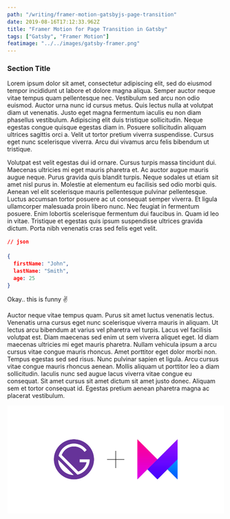 ```yaml
---
path: "/writing/framer-motion-gatsbyjs-page-transition"
date: 2019-08-16T17:12:33.962Z
title: "Framer Motion for Page Transition in Gatsby"
tags: ["Gatsby", "Framer Motion"]
featimage: "../../images/gatsby-framer.png"
---
```


### Section Title

Lorem ipsum dolor sit amet, consectetur adipiscing elit, sed do eiusmod tempor incididunt ut labore et dolore magna aliqua. Semper auctor neque vitae tempus quam pellentesque nec. Vestibulum sed arcu non odio euismod. Auctor urna nunc id cursus metus. Quis lectus nulla at volutpat diam ut venenatis. Justo eget magna fermentum iaculis eu non diam phasellus vestibulum. Adipiscing elit duis tristique sollicitudin. Neque egestas congue quisque egestas diam in. Posuere sollicitudin aliquam ultrices sagittis orci a. Velit ut tortor pretium viverra suspendisse. Cursus eget nunc scelerisque viverra. Arcu dui vivamus arcu felis bibendum ut tristique.

Volutpat est velit egestas dui id ornare. Cursus turpis massa tincidunt dui. Maecenas ultricies mi eget mauris pharetra et. Ac auctor augue mauris augue neque. Purus gravida quis blandit turpis. Neque sodales ut etiam sit amet nisl purus in. Molestie at elementum eu facilisis sed odio morbi quis. Aenean vel elit scelerisque mauris pellentesque pulvinar pellentesque. Luctus accumsan tortor posuere ac ut consequat semper viverra. Et ligula ullamcorper malesuada proin libero nunc. Nec feugiat in fermentum posuere. Enim lobortis scelerisque fermentum dui faucibus in. Quam id leo in vitae. Tristique et egestas quis ipsum suspendisse ultrices gravida dictum. Porta nibh venenatis cras sed felis eget velit.

```json
// json

{
  firstName: "John",
  lastName: "Smith",
  age: 25
}
```

Okay.. this is funny :v:

Auctor neque vitae tempus quam. Purus sit amet luctus venenatis lectus. Venenatis urna cursus eget nunc scelerisque viverra mauris in aliquam. Ut lectus arcu bibendum at varius vel pharetra vel turpis. Lacus vel facilisis volutpat est. Diam maecenas sed enim ut sem viverra aliquet eget. Id diam maecenas ultricies mi eget mauris pharetra. Nullam vehicula ipsum a arcu cursus vitae congue mauris rhoncus. Amet porttitor eget dolor morbi non. Tempus egestas sed sed risus. Nunc pulvinar sapien et ligula. Arcu cursus vitae congue mauris rhoncus aenean. Mollis aliquam ut porttitor leo a diam sollicitudin. Iaculis nunc sed augue lacus viverra vitae congue eu consequat. Sit amet cursus sit amet dictum sit amet justo donec. Aliquam sem et tortor consequat id. Egestas pretium aenean pharetra magna ac placerat vestibulum.

![Image Content](../../images/gatsby-framer.png)